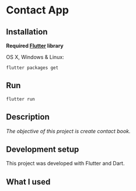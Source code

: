 # Contact App

## Installation

**Required [Flutter](https://flutter.dev/docs/get-started/install) library**

OS X, Windows & Linux:

```
flutter packages get
```

## Run

```
flutter run
```

## Description

_The objective of this project is create contact book._

## Development setup

This project was developed with Flutter and Dart.

## What I used

<!-- - [http](https://pub.dev/packages/http) for request.
- [share](https://pub.dev/packages/share/install) for share gifs.
- [transparent_image](https://pub.dev/packages/transparent_image) for simple transparent image. -->
